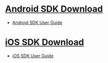 [Android SDK Download](AndroidSDK.zip)
===
- [Android SDK User Guide](android-sdk.md)

[iOS SDK Download](iOS-SDK.zip)
===
- [iOS SDK User Guide](ios-sdk.md)
